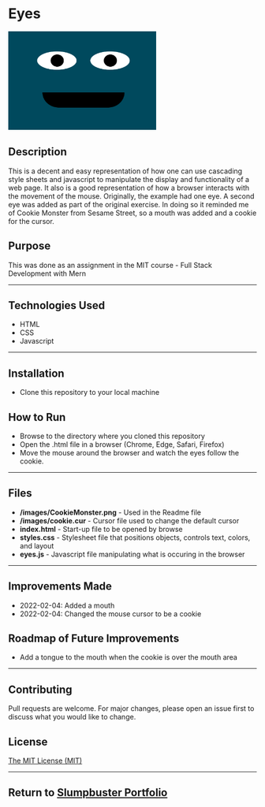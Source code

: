 # Eyes
<img src="./CookieMonster.png" height="200px" width="300px"/>

## Description 
This is a decent and easy representation of how one can use cascading style sheets and javascript to manipulate the display and functionality of a web page.  It also is a good representation of how a browser interacts with the movement of the mouse.
Originally, the example had one eye. A second eye was added as part of the original exercise. In doing so it reminded me of Cookie Monster from Sesame Street, so a mouth was added and a cookie for the cursor.

## Purpose 
This was done as an assignment in the MIT course - Full Stack Development with Mern

---------

## Technologies Used 
- HTML
- CSS
- Javascript

---------

## Installation 
- Clone this repository to your local machine

## How to Run 
- Browse to the directory where you cloned this repository
- Open the .html file in a browser (Chrome, Edge, Safari, Firefox)
- Move the mouse around the browser and watch the eyes follow the cookie.

---------

## Files 
- **/images/CookieMonster.png** - Used in the Readme file 
- **/images/cookie.cur** - Cursor file used to change the default cursor 
- **index.html** - Start-up file to be opened by browse 
- **styles.css** - Stylesheet file that positions objects, controls text, colors, and layout
- **eyes.js** - Javascript file manipulating what is occuring in the browser 

---------

## Improvements Made
- 2022-02-04: Added a mouth
- 2022-02-04: Changed the mouse cursor to be a cookie

## Roadmap of Future Improvements
- Add a tongue to the mouth when the cookie is over the mouth area

---------

## Contributing 
Pull requests are welcome. For major changes, please open an issue first to discuss what you would like to change.

## License
[The MIT License (MIT)](https://github.com/slumpbuster/Eye-Exercse/blob/main/LICENSE)

---------

## Return to [Slumpbuster Portfolio](https://slumpbuster.github.io/)
